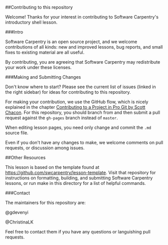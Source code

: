 ##Contributing to this repository

Welcome!  Thanks for your interest in contributing to Software Carpentry's introductory shell lesson.  

###Intro

Software Carpentry is an open source project, and we welcome contributions of all kinds: new and improved lessons, bug reports, and small fixes to existing material are all useful.

By contributing, you are agreeing that Software Carpentry may redistribute your work under these licenses.

###Making and Submitting Changes

Don't know where to start?  Please see the current list of issues (linked in the right sidebar) for ideas for contributing to this repository. 

For making your contribution, we use the GitHub flow, which is nicely explained in the chapter [Contributing to a Project in Pro Git by Scott Chacon](http://git-scm.com/book/en/v2/GitHub-Contributing-to-a-Project).  For this repository, you should branch from and then submit a pull request against the `gh-pages` branch instead of `master`.  

When editing lesson pages, you need only change and commit the `.md` source file.  

Even if you don't have any changes to make, we welcome comments on  pull requests, or discussion among issues.  

##Other Resources

This lesson is based on the template found at  https://github.com/swcarpentry/lesson-template.  Visit that repository for instructions on formatting, building, and submitting Software Carpentry lessons, or run make in this directory for a list of helpful commands.

###Contact

The maintainers for this repository are: 

@gdevenyi

@ChristinaLK

Feel free to contact them if you have any questions or languishing pull requests.  